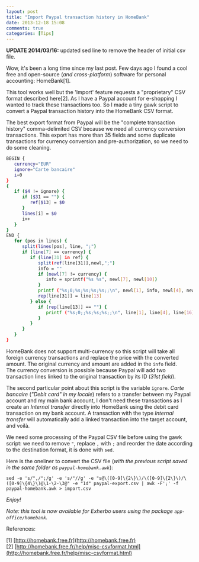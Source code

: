 ```yaml
---
layout: post
title: "Import Paypal transaction history in HomeBank"
date: 2013-12-18 15:08
comments: true
categories: [Tips]
---
```


<div class="alert-info">
  <strong>UPDATE 2014/03/16:</strong> updated sed line to remove the header of initial csv file.
</div>

Wow, it's been a long time since my last post. Few days ago I found a cool free and open-source (_and cross-platform_) software for personal accounting: HomeBank[1].

This tool works well but the 'Import' feature requests a "proprietary" CSV format described here[2]. As I have a Paypal account for e-shopping I wanted to track these transactions too. So I made a tiny gawk script to convert a Paypal transaction history into the HomeBank CSV format.

<!-- more -->

The best export format from Paypal will be the "complete transaction history" comma-delimited CSV because we need all currency conversion transactions. This export has more than 35 fields and some duplicate transactions for currency conversion and pre-authorization, so we need to do some cleaning.

``` bash paypal-homebank.awk
BEGIN {
   currency="EUR"
   ignore="Carte bancaire"
   i=0
}
{
   if ($4 != ignore) {
      if ($31 == "") {
         ref[$13] = $0
      }
      lines[i] = $0
      i++
   }
}
END {
   for (pos in lines) {
      split(lines[pos], line, ";")
      if (line[7] == currency) {
         if (line[31] in ref) {
            split(ref[line[31]],newl,";")
            info = ""
            if (newl[7] != currency) {
               info = sprintf("%s %s", newl[7], newl[10])
            }
            printf ("%s;0;%s;%s;%s;%s;;\n", newl[1], info, newl[4], newl[16], line[10])
            rep[line[31]] = line[13]
         } else {
            if (rep[line[13]] == "") {
               printf ("%s;0;;%s;%s;%s;;\n", line[1], line[4], line[16], line[10])
            }
         }
      }
   }
}
```

HomeBank does not support multi-currency so this script will take all foreign currency transactions and replace the price with the converted amount. The original currency and amount are added in the ``info`` field.  
The currency conversion is possible because Paypal will add two transaction lines linked to the original transaction by its ID (_31st field_).

The second particular point about this script is the variable `ignore`. _Carte bancaire_ (_"Debit card" in my locale_) refers to a transfer between my Paypal account and my main bank account, I don't need these transactions as I create an _Internal transfer_ directly into HomeBank using the debit card transaction on my bank account. A transaction with the type _Internal transfer_ will automatically add a linked transaction into the target account, and voilà.

We need some processing of the Paypal CSV file before using the gawk script: we need to remove ``"``, replace ``,`` with ``;`` and reorder the date according to the destination format, it is done with `sed`.

Here is the oneliner to convert the CSV file (_with the previous script saved in the same folder as `paypal-homebank.awk`_):
```
sed -e 's/",/";/g' -e 's/"//g' -e "s@\([0-9]\{2\}\)/\([0-9]\{2\}\)/\([0-9]\{4\}\)@\1-\2-\3@" -e "1d" paypal-export.csv | awk -F';' -f paypal-homebank.awk > import.csv
```

_Enjoy!_

_Note: this tool is now available for Exherbo users using the package ``app-office/homebank``._

References:

[1] [http://homebank.free.fr](http://homebank.free.fr)  
[2] [http://homebank.free.fr/help/misc-csvformat.html](http://homebank.free.fr/help/misc-csvformat.html)
